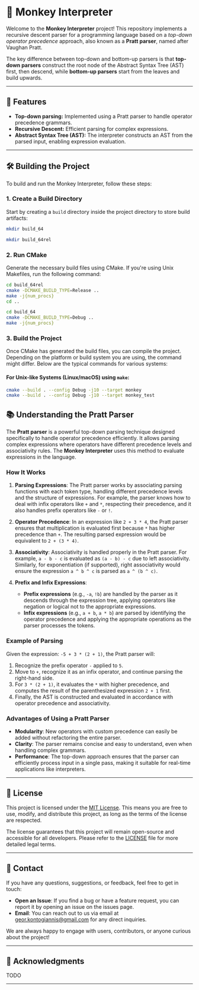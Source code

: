# 🐒 Monkey Interpreter

Welcome to the **Monkey Interpreter** project! This repository implements a recursive descent parser for a programming language based on a _top-down operator precedence_ approach, also known as a **Pratt parser**, named after Vaughan Pratt.

The key difference between top-down and bottom-up parsers is that **top-down parsers** construct the root node of the Abstract Syntax Tree (AST) first, then descend, while **bottom-up parsers** start from the leaves and build upwards.

---

## 🚀 Features

- **Top-down parsing:** Implemented using a Pratt parser to handle operator precedence grammars.
- **Recursive Descent:** Efficient parsing for complex expressions.
- **Abstract Syntax Tree (AST):** The interpreter constructs an AST from the parsed input, enabling expression evaluation.

---

## 🛠️ Building the Project

To build and run the Monkey Interpreter, follow these steps:

### 1. Create a Build Directory

Start by creating a `build` directory inside the project directory to store build artifacts:

```bash
mkdir build_64

mkdir build_64rel

```

### 2. Run CMake

Generate the necessary build files using CMake. If you're using Unix Makefiles, run the following command:

```bash
cd build_64rel
cmake -DCMAKE_BUILD_TYPE=Release ..
make -j{num_procs}
cd ..

cd build_64
cmake -DCMAKE_BUILD_TYPE=Debug ..
make -j{num_procs}
```

### 3. Build the Project

Once CMake has generated the build files, you can compile the project. Depending on the platform or build system you are using, the command might differ. Below are the typical commands for various systems:

#### For Unix-like Systems (Linux/macOS) using `make`:

```bash
cmake --build . --config Debug -j10 --target monkey
cmake --build . --config Debug -j10 --target monkey_test
```

## 📚 Understanding the Pratt Parser

The **Pratt parser** is a powerful top-down parsing technique designed specifically to handle operator precedence efficiently. It allows parsing complex expressions where operators have different precedence levels and associativity rules. The **Monkey Interpreter** uses this method to evaluate expressions in the language.

### How It Works

1. **Parsing Expressions**:
   The Pratt parser works by associating parsing functions with each token type, handling different precedence levels and the structure of expressions. For example, the parser knows how to deal with infix operators like `+` and `*`, respecting their precedence, and it also handles prefix operators like `-` or `!`.

2. **Operator Precedence**:
   In an expression like `2 + 3 * 4`, the Pratt parser ensures that multiplication is evaluated first because `*` has higher precedence than `+`. The resulting parsed expression would be equivalent to `2 + (3 * 4)`.

3. **Associativity**:
   Associativity is handled properly in the Pratt parser. For example, `a - b - c` is evaluated as `(a - b) - c` due to left associativity. Similarly, for exponentiation (if supported), right associativity would ensure the expression `a ^ b ^ c` is parsed as `a ^ (b ^ c)`.

4. **Prefix and Infix Expressions**:
   - **Prefix expressions** (e.g., `-a`, `!b`) are handled by the parser as it descends through the expression tree, applying operators like negation or logical not to the appropriate expressions.
   - **Infix expressions** (e.g., `a + b`, `a * b`) are parsed by identifying the operator precedence and applying the appropriate operations as the parser processes the tokens.

### Example of Parsing

Given the expression: `-5 + 3 * (2 + 1)`, the Pratt parser will:

1. Recognize the prefix operator `-` applied to `5`.
2. Move to `+`, recognize it as an infix operator, and continue parsing the right-hand side.
3. For `3 * (2 + 1)`, it evaluates the `*` with higher precedence, and computes the result of the parenthesized expression `2 + 1` first.
4. Finally, the AST is constructed and evaluated in accordance with operator precedence and associativity.

### Advantages of Using a Pratt Parser

- **Modularity**: New operators with custom precedence can easily be added without refactoring the entire parser.
- **Clarity**: The parser remains concise and easy to understand, even when handling complex grammars.
- **Performance**: The top-down approach ensures that the parser can efficiently process input in a single pass, making it suitable for real-time applications like interpreters.

---

## 📜 License

This project is licensed under the [MIT License](./LICENSE). This means you are free to use, modify, and distribute this project, as long as the terms of the license are respected.

The license guarantees that this project will remain open-source and accessible for all developers. Please refer to the [LICENSE](./LICENSE) file for more detailed legal terms.

---

## 💬 Contact

If you have any questions, suggestions, or feedback, feel free to get in touch:

- **Open an Issue**: If you find a bug or have a feature request, you can report it by opening an issue on the issues page.
- **Email**: You can reach out to us via email at [geor.kontogiannis@gmail.com](mailto:geor.kontogiannis@gmail.com) for any direct inquiries.

We are always happy to engage with users, contributors, or anyone curious about the project!

---

## 🌟 Acknowledgments

TODO

---
